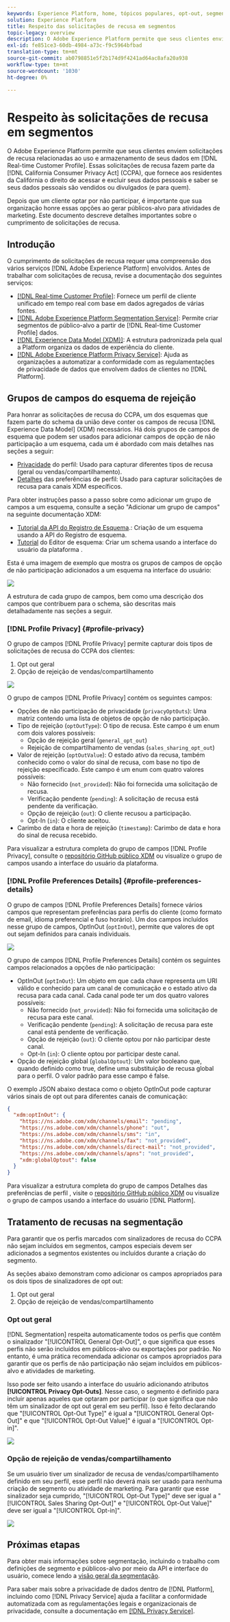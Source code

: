 ```yaml
---
keywords: Experience Platform, home, tópicos populares, opt-out, segmentação, serviço de segmentação, serviço de segmentação, opt-outs, opt-outs,, opt-outs;
solution: Experience Platform
title: Respeito das solicitações de recusa em segmentos
topic-legacy: overview
description: O Adobe Experience Platform permite que seus clientes enviem solicitações de recusa relacionadas ao uso e armazenamento de seus dados no Perfil do cliente em tempo real]. Essas solicitações de recusa fazem parte da California Consumer Privacy Act (CCPA), que fornece aos residentes da Califórnia o direito de acessar e excluir seus dados pessoais e saber se seus dados pessoais são vendidos ou divulgados (e para quem).
exl-id: fe851ce3-60db-4984-a73c-f9c5964bfbad
translation-type: tm+mt
source-git-commit: ab0798851e5f2b174d9f4241ad64ac8afa20a938
workflow-type: tm+mt
source-wordcount: '1030'
ht-degree: 0%

---
```


# Respeito às solicitações de recusa em segmentos

O Adobe Experience Platform permite que seus clientes enviem solicitações de recusa relacionadas ao uso e armazenamento de seus dados em [!DNL Real-time Customer Profile]. Essas solicitações de recusa fazem parte da [!DNL California Consumer Privacy Act] (CCPA), que fornece aos residentes da Califórnia o direito de acessar e excluir seus dados pessoais e saber se seus dados pessoais são vendidos ou divulgados (e para quem).

Depois que um cliente optar por não participar, é importante que sua organização honre essas opções ao gerar públicos-alvo para atividades de marketing. Este documento descreve detalhes importantes sobre o cumprimento de solicitações de recusa.

## Introdução

O cumprimento de solicitações de recusa requer uma compreensão dos vários serviços [!DNL Adobe Experience Platform] envolvidos. Antes de trabalhar com solicitações de recusa, revise a documentação dos seguintes serviços:

- [[!DNL Real-time Customer Profile]](../profile/home.md): Fornece um perfil de cliente unificado em tempo real com base em dados agregados de várias fontes.
- [[!DNL Adobe Experience Platform Segmentation Service]](./home.md): Permite criar segmentos de público-alvo a partir de  [!DNL Real-time Customer Profile] dados.
- [[!DNL Experience Data Model (XDM)]](../xdm/home.md): A estrutura padronizada pela qual a Platform organiza os dados de experiência do cliente.
- [[!DNL Adobe Experience Platform Privacy Service]](../privacy-service/home.md): Ajuda as organizações a automatizar a conformidade com as regulamentações de privacidade de dados que envolvem dados de clientes no  [!DNL Platform].

## Grupos de campos do esquema de rejeição

Para honrar as solicitações de recusa do CCPA, um dos esquemas que fazem parte do schema da união deve conter os campos de recusa [!DNL Experience Data Model] (XDM) necessários. Há dois grupos de campos de esquema que podem ser usados para adicionar campos de opção de não participação a um esquema, cada um é abordado com mais detalhes nas seções a seguir:

- [Privacidade](#profile-privacy) do perfil: Usado para capturar diferentes tipos de recusa (geral ou vendas/compartilhamento).
- [Detalhes](#profile-preferences-details) das preferências de perfil: Usado para capturar solicitações de recusa para canais XDM específicos.

Para obter instruções passo a passo sobre como adicionar um grupo de campos a um esquema, consulte a seção &quot;Adicionar um grupo de campos&quot; na seguinte documentação XDM:
- [Tutorial da API do Registro de Esquema](../xdm/api/getting-started.md).: Criação de um esquema usando a API do Registro de esquema.
- [Tutorial](../xdm/tutorials/create-schema-ui.md) do Editor de esquema: Criar um schema usando a interface do usuário da plataforma .

Esta é uma imagem de exemplo que mostra os grupos de campos de opção de não participação adicionados a um esquema na interface do usuário:

![](images/opt-outs/opt-out-field-groups-user-interface.png)

A estrutura de cada grupo de campos, bem como uma descrição dos campos que contribuem para o schema, são descritas mais detalhadamente nas seções a seguir.

### [!DNL Profile Privacy] {#profile-privacy}

O grupo de campos [!DNL Profile Privacy] permite capturar dois tipos de solicitações de recusa do CCPA dos clientes:

1. Opt out geral
2. Opção de rejeição de vendas/compartilhamento

![](images/opt-outs/profile-privacy.png)

O grupo de campos [!DNL Profile Privacy] contém os seguintes campos:

- Opções de não participação de privacidade (`privacyOptOuts`): Uma matriz contendo uma lista de objetos de opção de não participação.
- Tipo de rejeição (`optOutType`): O tipo de recusa. Este campo é um enum com dois valores possíveis:
   - Opção de rejeição geral (`general_opt_out`)
   - Rejeição de compartilhamento de vendas (`sales_sharing_opt_out`)
- Valor de rejeição (`optOutValue`): O estado ativo da recusa, também conhecido como o valor do sinal de recusa, com base no tipo de rejeição especificado. Este campo é um enum com quatro valores possíveis:
   - Não fornecido (`not_provided`): Não foi fornecida uma solicitação de recusa.
   - Verificação pendente (`pending`): A solicitação de recusa está pendente da verificação.
   - Opção de rejeição (`out`): O cliente recusou a participação.
   - Opt-In (`in`): O cliente aceitou.
- Carimbo de data e hora de rejeição (`timestamp`): Carimbo de data e hora do sinal de recusa recebido.

Para visualizar a estrutura completa do grupo de campos [!DNL Profile Privacy], consulte o [repositório GitHub público XDM](https://github.com/adobe/xdm/blob/master/schemas/context/profile-privacy.schema.json) ou visualize o grupo de campos usando a interface do usuário da plataforma.

### [!DNL Profile Preferences Details] {#profile-preferences-details}

O grupo de campos [!DNL Profile Preferences Details] fornece vários campos que representam preferências para perfis do cliente (como formato de email, idioma preferencial e fuso horário). Um dos campos incluídos nesse grupo de campos, OptInOut (`optInOut`), permite que valores de opt out sejam definidos para canais individuais.

![](images/opt-outs/profile-preferences-details.png)

O grupo de campos [!DNL Profile Preferences Details] contém os seguintes campos relacionados a opções de não participação:

- OptInOut (`optInOut`): Um objeto em que cada chave representa um URI válido e conhecido para um canal de comunicação e o estado ativo da recusa para cada canal. Cada canal pode ter um dos quatro valores possíveis:
   - Não fornecido (`not_provided`): Não foi fornecida uma solicitação de recusa para este canal.
   - Verificação pendente (`pending`): A solicitação de recusa para este canal está pendente de verificação.
   - Opção de rejeição (`out`): O cliente optou por não participar deste canal.
   - Opt-In (`in`): O cliente optou por participar deste canal.
- Opção de rejeição global (`globalOptout`): Um valor booleano que, quando definido como true, define uma substituição de recusa global para o perfil. O valor padrão para esse campo é false.

O exemplo JSON abaixo destaca como o objeto OptInOut pode capturar vários sinais de opt out para diferentes canais de comunicação:

```json
{
  "xdm:optInOut": {
    "https://ns.adobe.com/xdm/channels/email": "pending",
    "https://ns.adobe.com/xdm/channels/phone": "out",
    "https://ns.adobe.com/xdm/channels/sms": "in",
    "https://ns.adobe.com/xdm/channels/fax": "not_provided",
    "https://ns.adobe.com/xdm/channels/direct-mail": "not_provided",
    "https://ns.adobe.com/xdm/channels/apns": "not_provided",
    "xdm:globalOptout": false
  }
}
```

Para visualizar a estrutura completa do grupo de campos Detalhes das preferências de perfil , visite o [repositório GitHub público XDM](https://github.com/adobe/xdm/blob/master/schemas/context/profile-preferences-details.schema.json) ou visualize o grupo de campos usando a interface do usuário [!DNL Platform].

## Tratamento de recusas na segmentação

Para garantir que os perfis marcados com sinalizadores de recusa do CCPA não sejam incluídos em segmentos, campos especiais devem ser adicionados a segmentos existentes ou incluídos durante a criação do segmento.

As seções abaixo demonstram como adicionar os campos apropriados para os dois tipos de sinalizadores de opt out:
1. Opt out geral
2. Opção de rejeição de vendas/compartilhamento

### Opt out geral

[!DNL Segmentation] respeita automaticamente todos os perfis que contêm o sinalizador &quot;[!UICONTROL General Opt-Out]&quot;, o que significa que esses perfis não serão incluídos em públicos-alvo ou exportações por padrão. No entanto, é uma prática recomendada adicionar os campos apropriados para garantir que os perfis de não participação não sejam incluídos em públicos-alvo e atividades de marketing.

Isso pode ser feito usando a interface do usuário adicionando atributos **[!UICONTROL Privacy Opt-Outs]**. Nesse caso, o segmento é definido para incluir apenas aqueles que optaram por participar (o que significa que não têm um sinalizador de opt out geral em seu perfil). Isso é feito declarando que &quot;[!UICONTROL Opt-Out Type]&quot; é igual a &quot;[!UICONTROL General Opt-Out]&quot; e que &quot;[!UICONTROL Opt-Out Value]&quot; é igual a &quot;[!UICONTROL Opt-in]&quot;.

![](images/opt-outs/segment-general-opt-out.png)

### Opção de rejeição de vendas/compartilhamento

Se um usuário tiver um sinalizador de recusa de vendas/compartilhamento definido em seu perfil, esse perfil não deverá mais ser usado para nenhuma criação de segmento ou atividade de marketing. Para garantir que esse sinalizador seja cumprido, &quot;[!UICONTROL Opt-Out Type]&quot; deve ser igual a &quot;[!UICONTROL Sales Sharing Opt-Out]&quot; e &quot;[!UICONTROL Opt-Out Value]&quot; deve ser igual a &quot;[!UICONTROL Opt-in]&quot;.

![](images/opt-outs/segment-sales-sharing-opt-out.png)

<!-- ### Overriding default exclusions

In some instances, such as building a segment of people who have opted out, it may be necessary to override the default exclusion of opted-out profiles. This override can be done via the API or in the Segment Builder user interface. -->

## Próximas etapas

Para obter mais informações sobre segmentação, incluindo o trabalho com definições de segmento e públicos-alvo por meio da API e interface do usuário, comece lendo a [visão geral da segmentação](./home.md).

Para saber mais sobre a privacidade de dados dentro de [!DNL Platform], incluindo como [!DNL Privacy Service] ajuda a facilitar a conformidade automatizada com as regulamentações legais e organizacionais de privacidade, consulte a documentação em [[!DNL Privacy Service]](../privacy-service/home.md).

